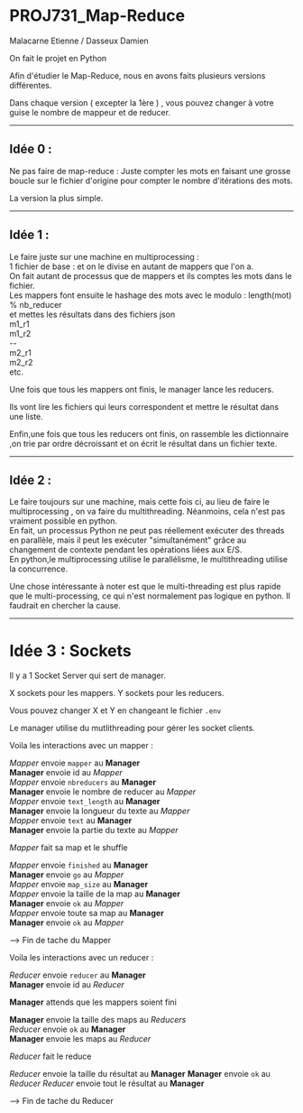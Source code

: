 # PROJ731_Map-Reduce

Malacarne Etienne / Dasseux Damien

On fait le projet en Python

Afin d'étudier le Map-Reduce, nous en avons faits plusieurs versions différentes.

Dans chaque version ( excepter la 1ère ) , vous pouvez changer à votre guise le nombre de mappeur et de reducer.

---
## Idée 0 :
Ne pas faire de map-reduce : 
Juste compter les mots en faisant une grosse boucle sur le fichier d'origine pour compter le nombre d'itérations des mots. 

La version la plus simple.

---
## Idée 1 : 

Le faire juste sur une machine en multiprocessing :  \
1 fichier de base : et on le divise en autant de mappers que l'on a. \
On fait autant de processus que de mappers et ils comptes les mots dans le fichier. \
Les mappers font ensuite le hashage des mots avec le modulo : length(mot) % nb_reducer \
et mettes les résultats dans des fichiers json \
m1_r1 \
m1_r2 \
-- \
m2_r1 \
m2_r2 \
etc. 

Une fois que tous les mappers ont finis, le manager lance les reducers.

Ils vont lire les fichiers qui leurs correspondent  et mettre le résultat dans une liste.

Enfin,une fois que tous les reducers ont finis, on rassemble les dictionnaire ,on trie par ordre décroissant et on écrit le résultat dans un fichier texte.

---
## Idée 2 :
Le faire toujours sur une machine, mais cette fois ci, 
au lieu de faire le multiprocessing , on va faire du multithreading. Néanmoins, cela n'est pas vraiment possible en python. \
En fait, un processus Python ne peut pas réellement exécuter des threads en parallèle, mais il peut les exécuter "simultanément" grâce au changement de contexte pendant les opérations liées aux E/S. \
En python,le multiprocessing utilise le parallélisme, le multithreading utilise la concurrence.

Une chose intéressante à noter est que le multi-threading est plus rapide que le multi-processing, ce qui n'est normalement pas logique en python. Il faudrait en chercher la cause.

--- 
# Idée 3 : Sockets

Il y a 1 Socket Server qui sert de manager.

X sockets pour les mappers.
Y sockets pour les reducers.

Vous pouvez changer X et Y en changeant le fichier `.env`

Le manager utilise du mutlithreading pour gérer les socket clients.

Voila les interactions avec un mapper : 

*Mapper* envoie `mapper` au **Manager**  \
**Manager** envoie id au *Mapper*  \
*Mapper* envoie `nbreducers` au **Manager** \
**Manager** envoie le nombre de reducer au *Mapper* \
*Mapper* envoie `text_length` au **Manager** \
**Manager** envoie la longueur du texte au *Mapper* \
*Mapper* envoie `text` au **Manager** \
**Manager** envoie la partie du texte au *Mapper* 

*Mapper* fait sa map et le shuffle 

*Mapper* envoie `finished` au **Manager** \
**Manager** envoie `go` au *Mapper* \
*Mapper* envoie `map_size` au **Manager** \
*Mapper* envoie la taille de la map au **Manager** \
**Manager** envoie `ok` au *Mapper* \
*Mapper* envoie toute sa map au **Manager** \
**Manager** envoie `ok` au *Mapper* 

--> Fin de tache du Mapper

Voila les interactions avec un reducer : 

*Reducer* envoie `reducer` au **Manager** \
**Manager** envoie id au *Reducer* 

**Manager** attends que les mappers soient fini 

**Manager** envoie la taille des maps au *Reducers* \
*Reducer* envoie `ok` au **Manager** \
**Manager** envoie les maps au *Reducer* 

*Reducer* fait le reduce

*Reducer* envoie la taille du résultat au **Manager**
**Manager** envoie `ok` au *Reducer*
*Reducer* envoie tout le résultat au **Manager** 

--> Fin de tache du Reducer


